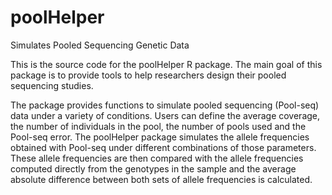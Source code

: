 # poolHelper
Simulates Pooled Sequencing Genetic Data

This is the source code for the poolHelper R package. The main goal of this package is to provide tools to help researchers design their pooled sequencing studies.

The package provides functions to simulate pooled sequencing (Pool-seq) data under a variety of conditions. Users can define the average coverage, the number of individuals in the pool, the number of pools used and the Pool-seq error. The poolHelper package simulates the allele frequencies obtained with Pool-seq under different combinations of those parameters. These allele frequencies are then compared with the allele frequencies computed directly from the genotypes in the sample and the average absolute difference between both sets of allele frequencies is calculated. 
